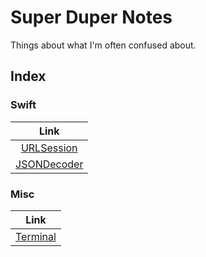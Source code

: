 # Super Duper Notes

Things about what I'm often confused about.
<br>

## Index

### Swift

|                Link                 |
| :---------------------------------: |
|  [URLSession](swift/urlSession.md)  |
| [JSONDecoder](swift/JSONDecoder.md) |

### Misc

|             Link             |
| :--------------------------: |
| [Terminal](misc/terminal.md) |
